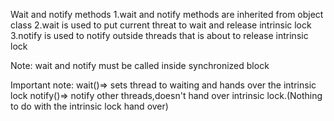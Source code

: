 Wait and notify methods
1.wait and notify methods are inherited from object class
2.wait is used to put current threat to wait and release intrinsic lock
3.notify is used to notify outside threads that is about to release intrinsic lock

Note: wait and notify must be called inside synchronized block

Important note:
wait()=> sets thread to waiting and hands over the intrinsic lock
notify()=> notify other threads,doesn't hand over intrinsic lock.(Nothing to do with the intrinsic
lock hand over)